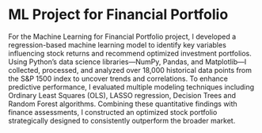 # ML Project for Financial Portfolio
For the Machine Learning for Financial Portfolio project, I developed a regression-based machine learning model to identify key variables influencing stock returns and recommend optimized investment portfolios. Using Python’s data science libraries—NumPy, Pandas, and Matplotlib—I collected, processed, and analyzed over 18,000 historical data points from the S&P 1500 index to uncover trends and correlations. To enhance predictive performance, I evaluated multiple modeling techniques including Ordinary Least Squares (OLS), LASSO regression, Decision Trees and Random Forest algorithms. Combining these quantitative findings with finance assessments, I constructed an optimized stock portfolio strategically designed to consistently outperform the broader market.
